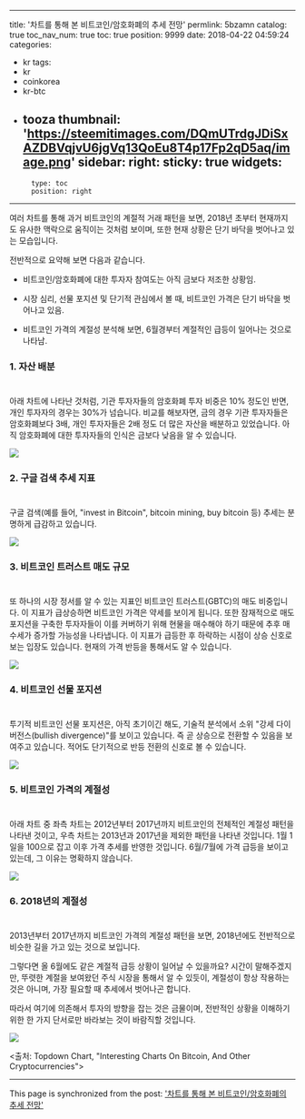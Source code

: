 
---
title: '차트를 통해 본 비트코인/암호화폐의 추세 전망'
permlink: 5bzamn
catalog: true
toc_nav_num: true
toc: true
position: 9999
date: 2018-04-22 04:59:24
categories:
- kr
tags:
- kr
- coinkorea
- kr-btc
- tooza
thumbnail: 'https://steemitimages.com/DQmUTrdgJDiSxAZDBVqjvU6jgVq13QoEu8T4p17Fp2qD5aq/image.png'
sidebar:
    right:
        sticky: true
widgets:
    -
        type: toc
        position: right
---


여러 차트를 통해 과거 비트코인의 계절적 거래 패턴을 보면, 2018년 초부터 현재까지도 유사한 맥락으로 움직이는 것처럼 보이며,  또한 현재 상황은 단기 바닥을 벗어나고 있는 모습입니다.  

전반적으로 요약해 보면 다음과 같습니다.

- 비트코인/암호화폐에 대한 투자자 참여도는 아직 금보다 저조한 상황임.

- 시장 심리, 선물 포지션 및 단기적 관심에서 볼 때, 비트코인 가격은 단기 바닥을 벗어나고 있음. 

- 비트코인 가격의 계절성 분석해 보면, 6월경부터 계절적인 급등이 일어나는 것으로 나타남.

### 1. 자산 배분
#
아래 차트에 나타난 것처럼, 기관 투자자들의 암호화폐 투자 비중은  10% 정도인 반면, 개인 투자자의 경우는 30%가 넘습니다. 비교를 해보자면, 금의 경우 기관 투자자들은 암호화폐보다 3배, 개인 투자자들은 2배 정도 더 많은 자산을 배분하고 있었습니다. 아직 암호화폐에 대한 투자자들의 인식은 금보다 낮음을 알 수 있습니다.

![](https://steemitimages.com/DQmUTrdgJDiSxAZDBVqjvU6jgVq13QoEu8T4p17Fp2qD5aq/image.png)

### 2. 구글 검색 추세 지표
#
구글 검색(예를 들어, "invest in Bitcoin", bitcoin mining, buy bitcoin 등) 추세는 분명하게 급감하고 있습니다. 

![](https://steemitimages.com/DQmWg4V4AYEscup3RyzCcxyFbnN95nkTyLFaHLKwLVyMuSc/image.png)

### 3. 비트코인 트러스트 매도 규모
#
또 하나의 시장 정서를 알 수 있는 지표인 비트코인 트러스트(GBTC)의 매도 비중입니다.  이 지표가 급상승하면 비트코인 가격은 약세를 보이게 됩니다.  또한 잠재적으로 매도 포지션을 구축한 투자자들이 이를 커버하기 위해 현물을 매수해야 하기 때문에 추후 매수세가 증가할 가능성을 나타냅니다.  이 지표가 급등한 후 하락하는 시점이  상승 신호로 보는 입장도 있습니다.  현재의 가격 반등을 통해서도 알 수 있습니다.

![](https://steemitimages.com/DQmWfZxqA2Ph1tykH7aZM3K9yo2VVSmDYSAyaC3KbvhC4gq/image.png)

### 4. 비트코인 선물 포지션
#
투기적 비트코인 선물 포지션은, 아직 초기이긴 해도,  기술적 분석에서 소위 "강세 다이버전스(bullish divergence)"를 보이고 있습니다. 즉 곧 상승으로 전환할 수 있음을 보여주고 있습니다.  적어도 단기적으로 반등 전환의 신호로 볼 수 있습니다.

![](https://steemitimages.com/DQmNLfNRjowWcw1MtStNZtpoj9vvqbWGVx7w72ebdDkWDbQ/image.png)

### 5. 비트코인 가격의 계절성 
#
아래 차트 중 좌측 차트는 2012년부터 2017년까지 비트코인의 전체적인 계절성 패턴을 나타낸 것이고, 우측 차트는 2013년과 2017년을 제외한 패턴을 나타낸 것입니다.  1월 1일을 100으로 잡고 이후 가격 추세를 반영한 것입니다.  6월/7월에 가격 급등을 보이고 있는데, 그 이유는 명확하지 않습니다.

![](https://steemitimages.com/DQmPtfCE4KhgeDBeiR5DXgs8zSkqfmSaoMNohf4NbXjSqso/image.png)

### 6. 2018년의 계절성
#
2013년부터 2017년까지 비트코인 가격의 계절성 패턴을 보면, 2018년에도 전반적으로 비슷한 길을 가고 있는 것으로 보입니다. 

그렇다면 올 6월에도 같은 계절적 급등 상황이 일어날 수 있을까요?  시간이 말해주겠지만, 뚜렷한 계절을 보여왔던 주식 시장을 통해서 알 수 있듯이, 계절성이 항상 작용하는 것은 아니며, 가장 필요할 때 추세에서 벗어나곤 합니다. 

따라서 여기에 의존해서 투자의 방향을 잡는 것은 금물이며, 전반적인 상황을 이해하기 위한 한 가지 단서로만 바라보는 것이 바람직할 것입니다.

![](https://steemitimages.com/DQmSqQgF8HeGC7oNvR35BFA1NeSoqUpYbyTXhxX5BQPWeb9/image.png)

<출처: Topdown Chart, "Interesting Charts On Bitcoin, And Other Cryptocurrencies">

- - -

This page is synchronized from the post: ['차트를 통해 본 비트코인/암호화폐의 추세 전망'](https://steemit.com/@pius.pius/5bzamn)
